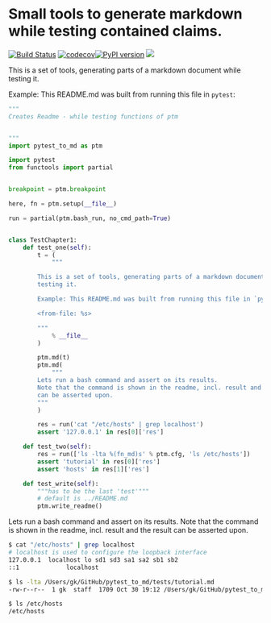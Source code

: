 # Small tools to generate markdown while testing contained claims.

[![Build Status](https://travis-ci.org/axiros/pytest_to_md.svg?branch=master)](https://travis-ci.org/axiros/pytest_to_md) [![codecov](https://codecov.io/gh/axiros/pytest_to_md/branch/master/graph/badge.svg)](https://codecov.io/gh/axiros/pytest_to_md)[![PyPI    version][pypisvg]][pypi] [![][blacksvg]][black]

[blacksvg]: https://img.shields.io/badge/code%20style-black-000000.svg
[black]: https://github.com/ambv/black
[pypisvg]: https://badge.fury.io/py/pytest_to_md.svg
[pypi]: https://badge.fury.io/py/pytest_to_md

<!-- badges: http://thomas-cokelaer.info/blog/2014/08/1013/ -->

<!-- autogen tutorial -->


This is a set of tools, generating parts of a markdown document while
testing it.

Example: This README.md was built from running this file in `pytest`:

```python
"""
Creates Readme - while testing functions of ptm


"""
import pytest_to_md as ptm

import pytest
from functools import partial


breakpoint = ptm.breakpoint

here, fn = ptm.setup(__file__)

run = partial(ptm.bash_run, no_cmd_path=True)


class TestChapter1:
    def test_one(self):
        t = (
            """

        This is a set of tools, generating parts of a markdown document while
        testing it.

        Example: This README.md was built from running this file in `pytest`:

        <from-file: %s>

        """
            % __file__
        )

        ptm.md(t)
        ptm.md(
            """
        Lets run a bash command and assert on its results.
        Note that the command is shown in the readme, incl. result and the result
        can be asserted upon.
        """
        )

        res = run('cat "/etc/hosts" | grep localhost')
        assert '127.0.0.1' in res[0]['res']

    def test_two(self):
        res = run(['ls -lta %(fn_md)s' % ptm.cfg, 'ls /etc/hosts'])
        assert 'tutorial' in res[0]['res']
        assert 'hosts' in res[1]['res']

    def test_write(self):
        """has to be the last 'test'"""
        # default is ../README.md
        ptm.write_readme()
```


Lets run a bash command and assert on its results.
Note that the command is shown in the readme, incl. result and the result
can be asserted upon.
```bash
$ cat "/etc/hosts" | grep localhost
# localhost is used to configure the loopback interface
127.0.0.1  localhost lo sd1 sd3 sa1 sa2 sb1 sb2
::1             localhost
```
```bash
$ ls -lta /Users/gk/GitHub/pytest_to_md/tests/tutorial.md
-rw-r--r--  1 gk  staff  1709 Oct 30 19:12 /Users/gk/GitHub/pytest_to_md/tests/tutorial.md

$ ls /etc/hosts
/etc/hosts
```
<!-- autogen tutorial -->
